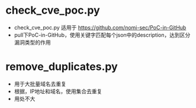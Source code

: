 # check_cve_poc.py
- check_cve_poc.py 适用于 https://github.com/nomi-sec/PoC-in-GitHub
- pull下PoC-in-GitHub，使用关键字匹配每个json中的description，达到区分漏洞类型的作用


# remove_duplicates.py
- 用于大批量域名去重复
- 根据，IP地址和域名，使用集合去重复
- 用处不大
